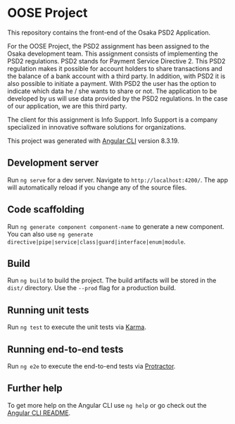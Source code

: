 # OOSE Project

This repository contains the front-end of the Osaka PSD2 Application.

For the OOSE Project, the PSD2 assignment has been assigned to the Osaka development team. This assignment consists of implementing the PSD2 regulations. PSD2 stands for Payment Service Directive 2. This PSD2 regulation makes it possible for account holders to share transactions and the balance of a bank account with a third party. In addition, with PSD2 it is also possible to initiate a payment. With PSD2 the user has the option to indicate which data he / she wants to share or not. The application to be developed by us will use data provided by the PSD2 regulations. In the case of our application, we are this third party.

The client for this assignment is Info Support. Info Support is a company specialized in innovative software solutions for organizations.

This project was generated with [Angular CLI](https://github.com/angular/angular-cli) version 8.3.19.

## Development server

Run `ng serve` for a dev server. Navigate to `http://localhost:4200/`. The app will automatically reload if you change any of the source files.

## Code scaffolding

Run `ng generate component component-name` to generate a new component. You can also use `ng generate directive|pipe|service|class|guard|interface|enum|module`.

## Build

Run `ng build` to build the project. The build artifacts will be stored in the `dist/` directory. Use the `--prod` flag for a production build.

## Running unit tests

Run `ng test` to execute the unit tests via [Karma](https://karma-runner.github.io).

## Running end-to-end tests

Run `ng e2e` to execute the end-to-end tests via [Protractor](http://www.protractortest.org/).

## Further help

To get more help on the Angular CLI use `ng help` or go check out the [Angular CLI README](https://github.com/angular/angular-cli/blob/master/README.md).
